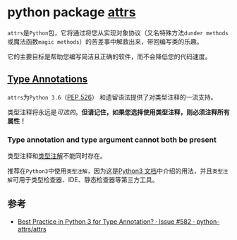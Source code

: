 python package [attrs](https://www.attrs.org/)
==============================================

`attrs`是`Python`包，它将通过将您从实现对象协议（又名特殊方法`dunder methods`或魔法函数`magic methods`）的苦差事中解救出来，带回编写类的乐趣。

它的主要目标是帮助您编写简洁且正确的软件，而不会降低您的代码速度。

[Type Annotations](https://www.attrs.org/en/stable/types.html#)
---------------------------------------------------------------

`attrs`为`Python 3.6`（[PEP 526](https://peps.python.org/pep-0526/)） 和遗留语法提供了对类型注释的一流支持。

类型注释将永远是*可选的*。**但请记住，如果您选择使用类型注释，则必须注释所有属性！**

### Type annotation and type argument cannot both be present

类型注释和[类型注解](../python_library/python_library_typing.md)不能同时存在。

推荐在`Python3`中使用`类型注解`，因为这是[Python3 文档](https://docs.python.org/zh-cn/3/library/typing.html)中介绍的用法，并且`类型注解`可用于类型检查器、IDE、静态检查器等第三方工具。

参考
----

- [Best Practice in Python 3 for Type Annotation? · Issue #582 · python-attrs/attrs](https://github.com/python-attrs/attrs/issues/582)
